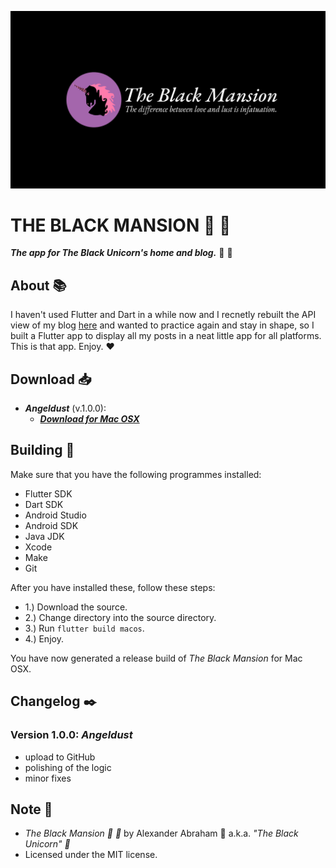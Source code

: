 <p align="center">
 <img src="assets/images/banner.png"/>
</p>

# THE BLACK MANSION :black_heart: :unicorn:

***The app for The Black Unicorn's home and blog.*** :black_heart: :unicorn:

## About :books:

I haven't used Flutter and Dart in a while now and I recnetly rebuilt the API view of my blog [here](https://blckunicorn.art) and wanted to practice again and stay in shape, so I built a Flutter app to display all my posts in a neat little app for all platforms. This is that app. Enjoy. :heart:

## Download :inbox_tray:

- ***Angeldust*** (v.1.0.0):
  - ***[Download for Mac OSX](https://github.com/iamtheblackunicorn/TheBlackMansion/releases/download/v.1.0.0/TheBlackMansion-v1.0.0-Angeldust-Release.app.zip)***

## Building :hammer:

Make sure that you have the following programmes installed:

- Flutter SDK
- Dart SDK
- Android Studio
- Android SDK
- Java JDK
- Xcode
- Make
- Git

After you have installed these, follow these steps:

- 1.) Download the source.
- 2.) Change directory into the source directory.
- 3.) Run `flutter build macos`.
- 4.) Enjoy.

You have now generated a release build of *The Black Mansion* for Mac OSX.

## Changelog :black_nib:

### Version 1.0.0: ***Angeldust***

- upload to GitHub
- polishing of the logic
- minor fixes

## Note :scroll:

- *The Black Mansion :black_heart: :unicorn:* by Alexander Abraham :black_heart: a.k.a. *"The Black Unicorn" :unicorn:*
- Licensed under the MIT license.
